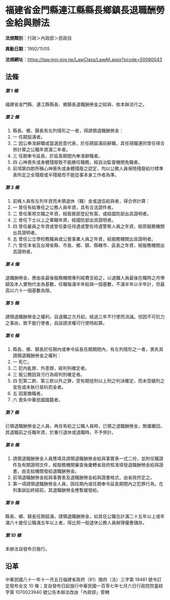 # 福建省金門縣連江縣縣長鄉鎮長退職酬勞金給與辦法

**法規類別**：行政＞內政部＞民政目

**異動日期**：1992/11/05  

**法規網址**：https://law.moj.gov.tw/LawClass/LawAll.aspx?pcode=S0080043





## 法條
##### 第 1 條
福建省金門縣、連江縣縣長、鄉鎮長退職酬勞金之給與，依本辦法行之。

##### 第 2 條
1. 縣長、鄉、鎮長有左列情形之一者，得請領退職酬勞金：
1. 一  任期屆滿者。
1. 二  因公奉准辭職或當選民意代表，於任期屆滿前辭職，其任現職連同曾任得合併計算之公職年資滿二年者。
1. 三  任期奉令延長，於延長期間內奉准辭職者。
1. 四  心神喪失或身體殘廢致不能勝任職務，經自治監督機關免職者。
1. 前項第四款所稱心神喪失或身體殘廢之認定，均以公務人員保險殘廢給付標準表所定之全殘廢或半殘廢而不能從事本身工作者為準。

##### 第 3 條
1. 前條人員有左列年資而未領退休（職）金或退伍給與者，得合併計算：
1. 一  曾任有給專任之公務人員年資，具有合法證件者。
1. 二  曾任軍用文職之年資，經銓敘部登記有案，或經國防部出具證明者。
1. 三  曾任下士以上之軍職年資，經國防部出具證明者。
1. 四  曾任雇員之年資或曾任委任待遇或警佐待遇警察人員之年資，經原服務機關出具證明者。
1. 五  曾任公立學校教職員或公營事業人員之年資，經服務機關出具證明者。
1. 六  曾任本省及台灣省縣、市長、鄉、鎮、縣轄市、區長之年資，經服務機關出具證明者。

##### 第 4 條
退職酬勞金，應由各最後服務機關專列經費支給之，以退職人員最後在職時之月俸額及本人實物代金為基數，任職每滿半年給與一個基數，不滿半年以半年計，但最高以六十一個基數為限。

##### 第 5 條
請領退職酬勞金之權利，自退職之次月起，經過三年不行使而消滅。但因不可抗力之事由，致不能行使者，自該請求權可行使時起算。

##### 第 6 條
1. 縣長、鄉、鎮長於任期內或奉令延長任期期間內，有左列情形之一者，喪失其請領退職酬勞金之權利：
1. 一  死亡。
1. 二  犯內亂罪、外患罪，經判刑確定者。
1. 三  服公務因貪污行為經判刑確定者。
1. 四  犯第二款、第三款以外之罪，受有期徒刑以上刑之判決確定，而未受緩刑之宣告或未執行易科罰金者。
1. 五  因案撤職者。
1. 六  喪失中華民國國籍者。

##### 第 7 條
已領退職酬勞金之人員，再任有給之公職人員時，已領之退職酬勞金，無庸繳回，其退職前之任職年資，於重行退休或退職時，不予併計。

##### 第 8 條
1. 請領退職酬勞金人員應填具請領退職酬勞金給與事實表一式二份，並附任職證件及有關證明文件，經服務機關審查後彙轉省政府核准填發退職酬勞金給與證書，由支給機關發給退職酬勞金。
1. 前項退職酬勞金給與事實表及退職酬勞金給與證書格式，由省政府定之。
1. 第一項請領退職酬勞金人員，因任期內或任期奉令延長期間內之犯罪行為，在刑事訴訟終結前，其退職酬勞金應暫緩發給。

##### 第 9 條
縣長、鄉、鎮長任期屆滿，請領退職酬勞金，如其任公職合計滿二十五年以上或年滿六十歲任公職滿五年以上者，得比照一般退休公務人員辦理優惠儲存。

##### 第 10 條
本辦法自發布日施行。

## 沿革
中華民國八十一年十一月五日福建省政府（81）閩府（法）三字第 19481  號令訂定發布全文 10 條；並自發布日起施行中華民國一百零七年七月六日行政院院臺綜字第 1070023940 號公告本辦法改由「內政部」管轄
